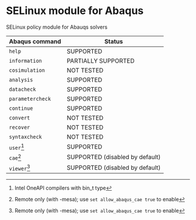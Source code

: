 # SELinux module for Abaqus
SELinux policy module for Abauqs solvers

| Abaqus command    | Status               | 
|-------------------|----------------------|
|`help`             |SUPPORTED             |
|`information`      |PARTIALLY SUPPORTED   |
|`cosimulation`     |NOT TESTED            |
|`analysis`         |SUPPORTED             |
|`datacheck`        |SUPPORTED             |
|`parametercheck`   |SUPPORTED             |
|`continue`         |SUPPORTED             |
|`convert`          |NOT TESTED            |
|`recover`          |NOT TESTED            |
|`syntaxcheck`      |NOT TESTED            |
|`user`[^1]         |SUPPORTED             |
|`cae`[^2]          |SUPPORTED (disabled by default) |
|`viewer`[^2]       |SUPPORTED (disabled by default) |

[^1]: Intel OneAPI compilers with bin_t type
[^2]: Remote only (with -mesa); use `set allow_abaqus_cae true` to enable 
